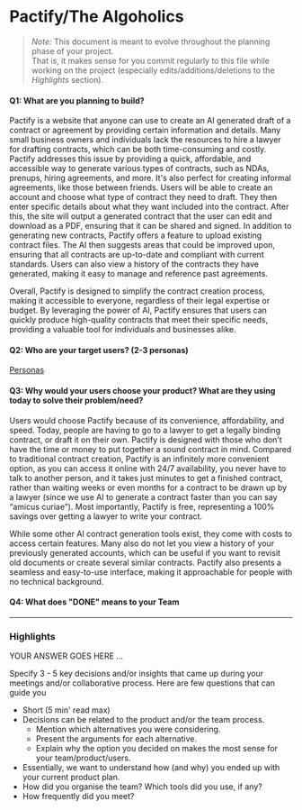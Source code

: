 # Pactify/The Algoholics

 > _Note:_ This document is meant to evolve throughout the planning phase of your project.    
 > That is, it makes sense for you commit regularly to this file while working on the project (especially edits/additions/deletions to the _Highlights_ section).

#### Q1: What are you planning to build?

Pactify is a website that anyone can use to create an AI generated draft of a contract or agreement by providing certain information and details. Many small business owners and individuals lack the resources to hire a lawyer for drafting contracts, which can be both time-consuming and costly. Pactify addresses this issue by providing a quick, affordable, and accessible way to generate various types of contracts, such as NDAs, prenups, hiring agreements, and more. It's also perfect for creating informal agreements, like those between friends. Users will be able to create an account and choose what type of contract they need to draft. They then enter specific details about what they want included into the contract. After this, the site will output a generated contract that the user can edit and download as a PDF, ensuring that it can be shared and signed. In addition to generating new contracts, Pactify offers a feature to upload existing contract files. The AI then suggests areas that could be improved upon, ensuring that all contracts are up-to-date and compliant with current standards. Users can also view a history of the contracts they have generated, making it easy to manage and reference past agreements.

Overall, Pactify is designed to simplify the contract creation process, making it accessible to everyone, regardless of their legal expertise or budget. By leveraging the power of AI, Pactify ensures that users can quickly produce high-quality contracts that meet their specific needs, providing a valuable tool for individuals and businesses alike.

#### Q2: Who are your target users? (2-3 personas)

[Personas](personas.pdf)

#### Q3: Why would your users choose your product? What are they using today to solve their problem/need?

Users would choose Pactify because of its convenience, affordability, and speed. Today, people are having to go to a lawyer to get a legally binding contract, or draft it on their own. Pactify is designed with those who don’t have the time or money to put together a sound contract in mind. Compared to traditional contract creation, Pactify is an infinitely more convenient option, as you can access it online with 24/7 availability, you never have to talk to another person, and it takes just minutes to get a finished contract, rather than waiting weeks or even months for a contract to be drawn up by a lawyer (since we use AI to generate a contract faster than you can say “amicus curiae”). Most importantly, Pactify is free, representing a 100% savings over getting a lawyer to write your contract.

While some other AI contract generation tools exist, they come with costs to access certain features. Many also do not let you view a history of your previously generated accounts, which can be useful if you want to revisit old documents or create several similar contracts. Pactify also presents a seamless and easy-to-use interface, making it approachable for people with no technical background.

#### Q4: What does "DONE" means to your Team 
----

### Highlights

YOUR ANSWER GOES HERE ...

Specify 3 - 5 key decisions and/or insights that came up during your meetings
and/or collaborative process. Here are few questions that can guide you

 * Short (5 min' read max)
 * Decisions can be related to the product and/or the team process.
    * Mention which alternatives you were considering.
    * Present the arguments for each alternative.
    * Explain why the option you decided on makes the most sense for your team/product/users.
 * Essentially, we want to understand how (and why) you ended up with your current product plan.
 * How did you organise the team? Which tools did you use, if any?
 * How frequently did you meet?
 
 
  


